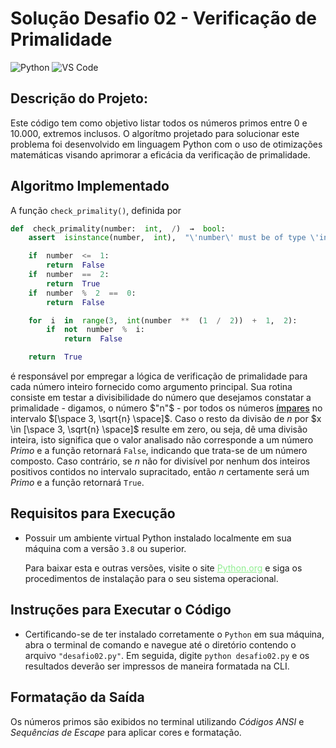 # Solução Desafio 02 - Verificação de Primalidade
![Python](https://img.shields.io/badge/Python-512BD4?style=flat&logo=python&logoColor=yellow)
![VS Code](https://img.shields.io/badge/VScode-007ACC?style=flat&logo=visualstudiocode&logoColor=white)

## Descrição do Projeto:
Este código tem como objetivo listar todos os números primos entre 0 e 10.000, extremos inclusos. O algorítmo projetado para solucionar este problema foi desenvolvido em linguagem Python com o uso de otimizações matemáticas visando aprimorar a eficácia da verificação de primalidade.

## Algoritmo Implementado
A função `check_primality()`, definida por

```python
def  check_primality(number:  int,  /)  →  bool:
    assert  isinstance(number,  int),  "\'number\' must be of type \'int\'."

    if  number  <=  1:
        return  False
    if  number  ==  2:
        return  True
    if  number  %  2  ==  0:
        return  False

    for  i  in  range(3,  int(number  **  (1  /  2))  +  1,  2):
        if  not  number  %  i:
            return  False

    return  True
```

é responsável por empregar a lógica de verificação de primalidade para cada número inteiro fornecido como argumento principal. Sua rotina consiste em testar a divisibilidade do número que desejamos constatar a primalidade - digamos, o número $"n"$ - por todos os números <u style="font-weight: 500">ímpares</u> no intervalo $[\space 3, \sqrt{n} \space]$. Caso o resto da divisão de $n$ por $x \in [\space 3, \sqrt{n} \space]$ resulte em zero, ou seja, dê uma divisão inteira, isto significa que o valor analisado não corresponde a um número _Primo_ e a função retornará `False`, indicando que trata-se de um número composto. Caso contrário, se $n$ não for divisível por nenhum dos inteiros positivos contidos no intervalo supracitado, então $n$ certamente será um _Primo_ e a função retornará `True`.

## Requisitos para Execução
- Possuir um ambiente virtual Python instalado localmente em sua máquina com a versão `3.8` ou superior.

    Para baixar esta e outras versões, visite o site <a href="https://www.python.org/downloads/" style="color: lightgreen">Python.org</a> e siga os procedimentos de instalação para o seu sistema operacional.

## Instruções para Executar o Código
- Certificando-se de ter instalado corretamente o <code>Python</code> em sua máquina, abra o terminal de comando e navegue até o diretório contendo o arquivo <code>"desafio02.py"</code>. Em seguida, digite <code>python desafio02.py</code> e os resultados deverão ser impressos de maneira formatada na CLI.


## Formatação da Saída
Os números primos são exibidos no terminal utilizando _Códigos ANSI_ e _Sequências de Escape_ para aplicar cores e formatação.
